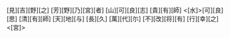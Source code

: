 [見][吉][野][之] [芳][野][乃][宮][者] [山][可][良][志] [貴][有][師] <[水]>[可][良][思] [清][有][師] [天][地][与] [長][久] [萬][代][尓] [不][改][将][有] [行][幸][之]<[宮]>
